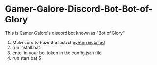# Gamer-Galore-Discord-Bot-Bot-of-Glory
This is Gamer Galore's discord bot known as "Bot of Glory" 
1. Make sure to have the lastest [pyhton installed](https://www.python.org/downloads/)
2. run Install.bat
3. enter in your bot token in the config.json file
4. run start.bat
5
